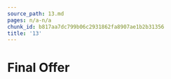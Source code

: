 ```yaml
---
source_path: 13.md
pages: n/a-n/a
chunk_id: b817aa7dc799b06c2931862fa8907ae1b2b31356
title: '13'
---
```

# Final Offer
